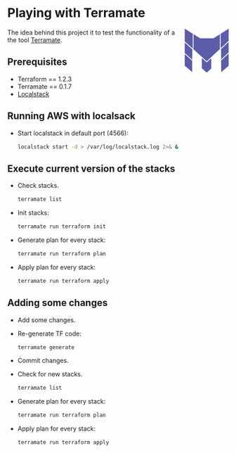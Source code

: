 # Playing with Terramate

<img style="float: right;"  width="100" height="100" src="https://raw.githubusercontent.com/mineiros-io/brand/master/terramate-logo.svg" alt="Terramate">

The idea behind this project it to test the functionality of a the tool [Terramate](https://github.com/mineiros-io/terramate).

## Prerequisites

- Terraform == 1.2.3
- Terramate == 0.1.7
- [Localstack](https://docs.localstack.cloud/get-started/#localstack-cli)

## Running AWS with localsack

- Start localstack in default port (4566):

    ```bash
    localstack start -d > /var/log/localstack.log 2>& &
    ```

## Execute current version of the stacks

- Check stacks.

    ```bash
    terramate list
    ```

- Init stacks:

    ```bash
    terramate run terraform init
    ```

- Generate plan for every stack:

    ```bash
    terramate run terraform plan
    ```

- Apply plan for every stack:

    ```bash
    terramate run terraform apply
    ```

## Adding some changes

- Add some changes.

- Re-generate TF code:

    ```bash
    terramate generate
    ```

- Commit changes.

- Check for new stacks.

    ```bash
    terramate list
    ```

- Generate plan for every stack:

    ```bash
    terramate run terraform plan
    ```

- Apply plan for every stack:

    ```bash
    terramate run terraform apply
    ```
